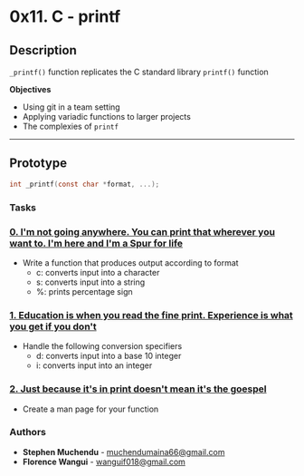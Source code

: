 # 0x11. C - printf

## Description
`_printf()` function replicates the C standard library `printf()` function

**Objectives**
- Using git in a team setting
- Applying variadic functions to larger projects
- The complexies of `printf`

---

## Prototype
```C
int _printf(const char *format, ...);
```

### Tasks
### [0. I'm not going anywhere. You can print that wherever you want to. I'm here and I'm a Spur for life](./_printf.c)
* Write a function that produces output according to format
    - c: converts input into a character
    - s: converts input into a string
    - %: prints percentage sign

### [1. Education is when you read the fine print. Experience is what you get if you don't](./printdigit.c)
* Handle the following conversion specifiers
    - d: converts input into a base 10 integer
    - i: converts input into an integer

### [2. Just because it's in print doesn't mean it's the goespel](./man_3_printf)
* Create a man page for your function


### Authors
* **Stephen Muchendu** - [muchendumaina66@gmail.com](https://github.com/MuchenduOnIt)
* **Florence Wangui** - [wanguif018@gmail.com](https://github.com/Florence-wangui)
